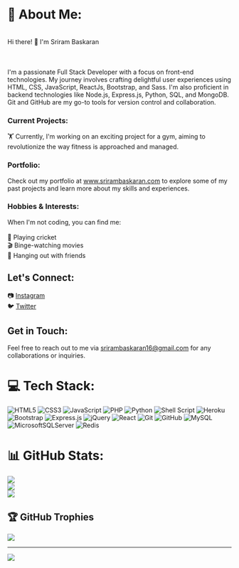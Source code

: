 # 💫 About Me:

<br>Hi there! 👋 I'm Sriram Baskaran<br><br><br><br>I'm a passionate Full Stack Developer with a focus on front-end technologies. My journey involves crafting delightful user experiences using HTML, CSS, JavaScript, ReactJs, Bootstrap, and Sass. I'm also proficient in backend technologies like Node.js, Express.js, Python, SQL, and MongoDB. Git and GitHub are my go-to tools for version control and collaboration.<br>
### Current Projects:

🏋️ Currently, I'm working on an exciting project for a gym, aiming to revolutionize the way fitness is approached and managed.<br>
### Portfolio:
Check out my portfolio at www.srirambaskaran.com to explore some of my past projects and learn more about my skills and experiences.<br>
### Hobbies & Interests:
When I'm not coding, you can find me:<br><br>🏏 Playing cricket<br>🎬 Binge-watching movies<br>🍻 Hanging out with friends<br> 
## Let's Connect:
📷 [Instagram](https://www.instagram.com/king_slayer_s_r?igsh=bHR4MHBnYjFoejIw)<br>🐦 [Twitter](https://x.com/isriram_sr?t=GnIZCH5EDhRNHA2JMvvLEg&s=09)
## Get in Touch:
Feel free to reach out to me via srirambaskaran16@gmail.com for any collaborations or inquiries.



# 💻 Tech Stack:
![HTML5](https://img.shields.io/badge/html5-%23E34F26.svg?style=for-the-badge&logo=html5&logoColor=white) ![CSS3](https://img.shields.io/badge/css3-%231572B6.svg?style=for-the-badge&logo=css3&logoColor=white) ![JavaScript](https://img.shields.io/badge/javascript-%23323330.svg?style=for-the-badge&logo=javascript&logoColor=%23F7DF1E) ![PHP](https://img.shields.io/badge/php-%23777BB4.svg?style=for-the-badge&logo=php&logoColor=white) ![Python](https://img.shields.io/badge/python-3670A0?style=for-the-badge&logo=python&logoColor=ffdd54) ![Shell Script](https://img.shields.io/badge/shell_script-%23121011.svg?style=for-the-badge&logo=gnu-bash&logoColor=white) ![Heroku](https://img.shields.io/badge/heroku-%23430098.svg?style=for-the-badge&logo=heroku&logoColor=white) ![Bootstrap](https://img.shields.io/badge/bootstrap-%238511FA.svg?style=for-the-badge&logo=bootstrap&logoColor=white) ![Express.js](https://img.shields.io/badge/express.js-%23404d59.svg?style=for-the-badge&logo=express&logoColor=%2361DAFB) ![jQuery](https://img.shields.io/badge/jquery-%230769AD.svg?style=for-the-badge&logo=jquery&logoColor=white) ![React](https://img.shields.io/badge/react-%2320232a.svg?style=for-the-badge&logo=react&logoColor=%2361DAFB) ![Git](https://img.shields.io/badge/git-%23F05033.svg?style=for-the-badge&logo=git&logoColor=white) ![GitHub](https://img.shields.io/badge/github-%23121011.svg?style=for-the-badge&logo=github&logoColor=white) ![MySQL](https://img.shields.io/badge/mysql-4479A1.svg?style=for-the-badge&logo=mysql&logoColor=white) ![MicrosoftSQLServer](https://img.shields.io/badge/Microsoft%20SQL%20Server-CC2927?style=for-the-badge&logo=microsoft%20sql%20server&logoColor=white) ![Redis](https://img.shields.io/badge/redis-%23DD0031.svg?style=for-the-badge&logo=redis&logoColor=white)
# 📊 GitHub Stats:
![](https://github-readme-stats.vercel.app/api?username=SriramB16&theme=dark&hide_border=false&include_all_commits=false&count_private=false)<br/>
![](https://github-readme-streak-stats.herokuapp.com/?user=SriramB16&theme=dark&hide_border=false)<br/>
![](https://github-readme-stats.vercel.app/api/top-langs/?username=SriramB16&theme=dark&hide_border=false&include_all_commits=false&count_private=false&layout=compact)

## 🏆 GitHub Trophies
![](https://github-profile-trophy.vercel.app/?username=SriramB16&theme=radical&no-frame=false&no-bg=true&margin-w=4)

---
[![](https://visitcount.itsvg.in/api?id=SriramB16&icon=0&color=0)](https://visitcount.itsvg.in)

<!-- Proudly created with GPRM ( https://gprm.itsvg.in ) -->
